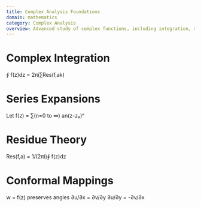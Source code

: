 ```yaml
---
title: Complex Analysis Foundations
domain: mathematics
category: Complex Analysis
overview: Advanced study of complex functions, including integration, series expansions, and residue theory.
---
```


# Complex Integration
∮ f(z)dz = 2πi∑Res(f,ak)

# Series Expansions
Let f(z) = ∑(n=0 to ∞) an(z-z₀)ⁿ

# Residue Theory
Res(f,a) = 1/(2πi)∮ f(z)dz

# Conformal Mappings
w = f(z) preserves angles
∂u/∂x = ∂v/∂y
∂u/∂y = -∂v/∂x